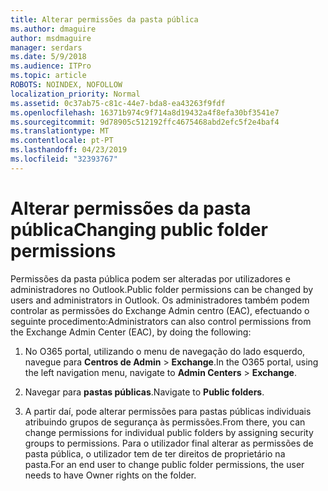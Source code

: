 ```yaml
---
title: Alterar permissões da pasta pública
ms.author: dmaguire
author: msdmaguire
manager: serdars
ms.date: 5/9/2018
ms.audience: ITPro
ms.topic: article
ROBOTS: NOINDEX, NOFOLLOW
localization_priority: Normal
ms.assetid: 0c37ab75-c81c-44e7-bda8-ea43263f9fdf
ms.openlocfilehash: 16371b974c9f714a8d19432a4f8efa30bf3541e7
ms.sourcegitcommit: 9d78905c512192ffc4675468abd2efc5f2e4baf4
ms.translationtype: MT
ms.contentlocale: pt-PT
ms.lasthandoff: 04/23/2019
ms.locfileid: "32393767"
---
```

# <a name="changing-public-folder-permissions"></a><span data-ttu-id="42728-102">Alterar permissões da pasta pública</span><span class="sxs-lookup"><span data-stu-id="42728-102">Changing public folder permissions</span></span>

<span data-ttu-id="42728-103">Permissões da pasta pública podem ser alteradas por utilizadores e administradores no Outlook.</span><span class="sxs-lookup"><span data-stu-id="42728-103">Public folder permissions can be changed by users and administrators in Outlook.</span></span> <span data-ttu-id="42728-104">Os administradores também podem controlar as permissões do Exchange Admin centro (EAC), efectuando o seguinte procedimento:</span><span class="sxs-lookup"><span data-stu-id="42728-104">Administrators can also control permissions from the Exchange Admin Center (EAC), by doing the following:</span></span>
  
1. <span data-ttu-id="42728-105">No O365 portal, utilizando o menu de navegação do lado esquerdo, navegue para **Centros de Admin** \> **Exchange**.</span><span class="sxs-lookup"><span data-stu-id="42728-105">In the O365 portal, using the left navigation menu, navigate to **Admin Centers** \> **Exchange**.</span></span>
    
2. <span data-ttu-id="42728-106">Navegar para **pastas públicas**.</span><span class="sxs-lookup"><span data-stu-id="42728-106">Navigate to **Public folders**.</span></span>
    
3. <span data-ttu-id="42728-107">A partir daí, pode alterar permissões para pastas públicas individuais atribuindo grupos de segurança às permissões.</span><span class="sxs-lookup"><span data-stu-id="42728-107">From there, you can change permissions for individual public folders by assigning security groups to permissions.</span></span> <span data-ttu-id="42728-108">Para o utilizador final alterar as permissões de pasta pública, o utilizador tem de ter direitos de proprietário na pasta.</span><span class="sxs-lookup"><span data-stu-id="42728-108">For an end user to change public folder permissions, the user needs to have Owner rights on the folder.</span></span>
    

